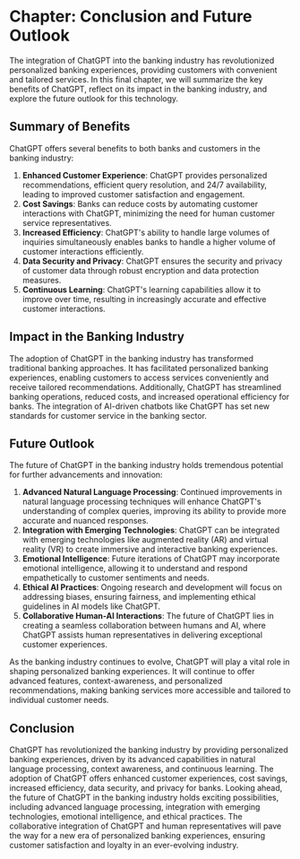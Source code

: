 Chapter: Conclusion and Future Outlook
======================================

The integration of ChatGPT into the banking industry has revolutionized personalized banking experiences, providing customers with convenient and tailored services. In this final chapter, we will summarize the key benefits of ChatGPT, reflect on its impact in the banking industry, and explore the future outlook for this technology.

**Summary of Benefits**
-----------------------

ChatGPT offers several benefits to both banks and customers in the banking industry:

1. **Enhanced Customer Experience**: ChatGPT provides personalized recommendations, efficient query resolution, and 24/7 availability, leading to improved customer satisfaction and engagement.
2. **Cost Savings**: Banks can reduce costs by automating customer interactions with ChatGPT, minimizing the need for human customer service representatives.
3. **Increased Efficiency**: ChatGPT's ability to handle large volumes of inquiries simultaneously enables banks to handle a higher volume of customer interactions efficiently.
4. **Data Security and Privacy**: ChatGPT ensures the security and privacy of customer data through robust encryption and data protection measures.
5. **Continuous Learning**: ChatGPT's learning capabilities allow it to improve over time, resulting in increasingly accurate and effective customer interactions.

**Impact in the Banking Industry**
----------------------------------

The adoption of ChatGPT in the banking industry has transformed traditional banking approaches. It has facilitated personalized banking experiences, enabling customers to access services conveniently and receive tailored recommendations. Additionally, ChatGPT has streamlined banking operations, reduced costs, and increased operational efficiency for banks. The integration of AI-driven chatbots like ChatGPT has set new standards for customer service in the banking sector.

**Future Outlook**
------------------

The future of ChatGPT in the banking industry holds tremendous potential for further advancements and innovation:

1. **Advanced Natural Language Processing**: Continued improvements in natural language processing techniques will enhance ChatGPT's understanding of complex queries, improving its ability to provide more accurate and nuanced responses.
2. **Integration with Emerging Technologies**: ChatGPT can be integrated with emerging technologies like augmented reality (AR) and virtual reality (VR) to create immersive and interactive banking experiences.
3. **Emotional Intelligence**: Future iterations of ChatGPT may incorporate emotional intelligence, allowing it to understand and respond empathetically to customer sentiments and needs.
4. **Ethical AI Practices**: Ongoing research and development will focus on addressing biases, ensuring fairness, and implementing ethical guidelines in AI models like ChatGPT.
5. **Collaborative Human-AI Interactions**: The future of ChatGPT lies in creating a seamless collaboration between humans and AI, where ChatGPT assists human representatives in delivering exceptional customer experiences.

As the banking industry continues to evolve, ChatGPT will play a vital role in shaping personalized banking experiences. It will continue to offer advanced features, context-awareness, and personalized recommendations, making banking services more accessible and tailored to individual customer needs.

**Conclusion**
--------------

ChatGPT has revolutionized the banking industry by providing personalized banking experiences, driven by its advanced capabilities in natural language processing, context awareness, and continuous learning. The adoption of ChatGPT offers enhanced customer experiences, cost savings, increased efficiency, data security, and privacy for banks. Looking ahead, the future of ChatGPT in the banking industry holds exciting possibilities, including advanced language processing, integration with emerging technologies, emotional intelligence, and ethical practices. The collaborative integration of ChatGPT and human representatives will pave the way for a new era of personalized banking experiences, ensuring customer satisfaction and loyalty in an ever-evolving industry.
